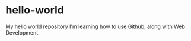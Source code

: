 # hello-world
My hello world repository
I'm learning how to use Github, along with Web Development.
